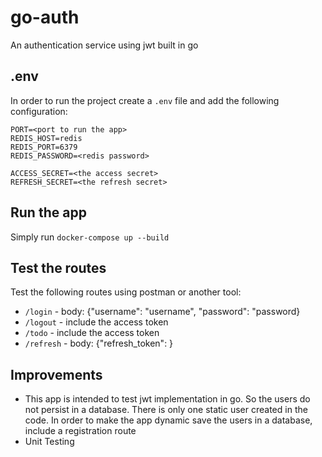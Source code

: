 # go-auth
An authentication service using jwt built in go

## .env
In order to run the project create a ```.env``` file and add the following configuration:
```
PORT=<port to run the app>
REDIS_HOST=redis
REDIS_PORT=6379
REDIS_PASSWORD=<redis password>

ACCESS_SECRET=<the access secret>
REFRESH_SECRET=<the refresh secret>
```

## Run the app
Simply run ```docker-compose up --build```

## Test the routes
Test the following routes using postman or another tool:
- ```/login``` - body: {"username": "username", "password": "password}
- ```/logout``` - include the access token
- ```/todo``` - include the access token
- ```/refresh``` - body: {"refresh_token": <the refresh token>}

## Improvements
- This app is intended to test jwt implementation in go. So the users do not persist in a database. There is only one static user created in the code.
In order to make the app dynamic save the users in a database, include a registration route
- Unit Testing
